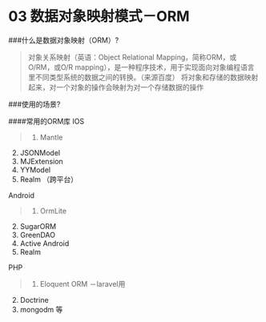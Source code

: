 # 03 数据对象映射模式－ORM
###什么是数据对象映射（ORM）?

> 对象关系映射（英语：Object Relational Mapping，简称ORM，或O/RM，或O/R mapping），是一种程序技术，用于实现面向对象编程语言里不同类型系统的数据之间的转换。（来源百度） 
> 将对象和存储的数据映射起来，对一个对象的操作会映射为对一个存储数据的操作

###使用的场景?

####常用的ORM库
IOS

> 1. Mantle
2. JSONModel
3. MJExtension
4. YYModel
5. Realm （跨平台）

Android

> 1. OrmLite
2. SugarORM
3. GreenDAO
4. Active Android
5. Realm


PHP

> 1. Eloquent ORM  －laravel用
2. Doctrine
3. mongodm 等








